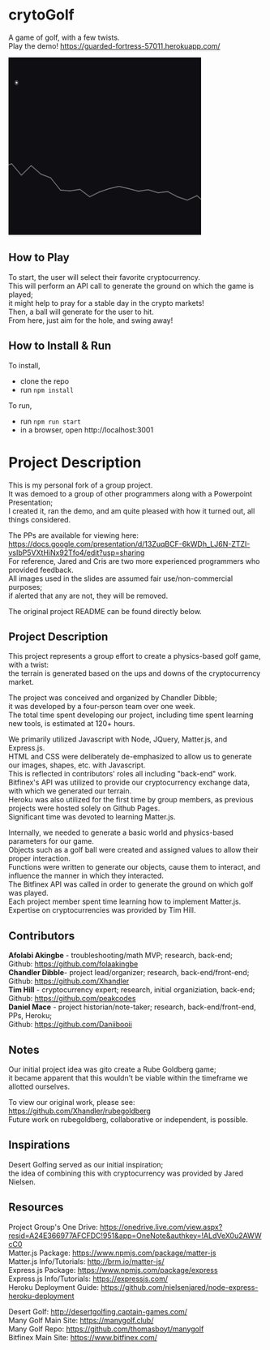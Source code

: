 # crytoGolf
A game of golf, with a few twists.<br>
Play the demo! https://guarded-fortress-57011.herokuapp.com/<br>

<img src="https://github.com/Daniibooii/cryptoGolf/blob/master/assets/images/CryptoGolfPHImage.PNG" height=350px width=380px><br>

## How to Play
To start, the user will select their favorite cryptocurrency.<br>
This will perform an API call to generate the ground on which the game is played;<br>
it might help to pray for a stable day in the crypto markets!<br>
Then, a ball will generate for the user to hit.<br>
From here, just aim for the hole, and swing away!<br>

## How to Install & Run
To install,
- clone the repo
- run `npm install`

To run,
- run `npm run start`
- in a browser, open http://localhost:3001

# Project Description
This is my personal fork of a group project.<br>
It was demoed to a group of other programmers along with a Powerpoint Presentation;<br>
I created it, ran the demo, and am quite pleased with how it turned out, all things considered.<br>

The PPs are available for viewing here: https://docs.google.com/presentation/d/13ZuqBCF-6kWDh_LJ6N-ZTZI-vsIbP5VXtHiNx92Tfo4/edit?usp=sharing<br>
For reference, Jared and Cris are two more experienced programmers who provided feedback.<br>
All images used in the slides are assumed fair use/non-commercial purposes;<br>
if alerted that any are not, they will be removed.<br>

The original project README can be found directly below.<br>

## Project Description
This project represents a group effort to create a physics-based golf game, with a twist:<br>
the terrain is generated based on the ups and downs of the cryptocurrency market.<br>

The project was conceived and organized by Chandler Dibble;<br>
it was developed by a four-person team over one week.<br>
The total time spent developing our project, including time spent learning new tools, is estimated at 120+ hours.<br>

We primarily utilized Javascript with Node, JQuery, Matter.js, and Express.js.<br>
HTML and CSS were deliberately de-emphasized to allow us to generate our images, shapes, etc. with Javascript.<br>
This is reflected in contributors' roles all including "back-end" work.<br>
Bitfinex's API was utilized to provide our cryptocurrency exchange data, with which we generated our terrain.<br>
Heroku was also utilized for the first time by group members, as previous projects were hosted solely on Github Pages.<br>
Significant time was devoted to learning Matter.js.<br>

Internally, we needed to generate a basic world and physics-based parameters for our game.<br>
Objects such as a golf ball were created and assigned values to allow their proper interaction.<br>
Functions were written to generate our objects, cause them to interact, and influence the manner in which they interacted.<br>
The Bitfinex API was called in order to generate the ground on which golf was played.<br>
Each project member spent time learning how to implement Matter.js.<br>
Expertise on cryptocurrencies was provided by Tim Hill.<br>


## Contributors
__Afolabi Akingbe__ - troubleshooting/math MVP; research, back-end;<br>
Github: https://github.com/folaakingbe<br>
__Chandler Dibble__- project lead/organizer; research, back-end/front-end;<br>
  Github: https://github.com/Xhandler<br>
__Tim Hill__ - cryptocurrency expert; research, initial organiziation, back-end;<br>
  Github: https://github.com/peakcodes<br>
__Daniel Mace__ - project historian/note-taker; research, back-end/front-end, PPs, Heroku;<br>
  Github: https://github.com/Daniibooii<br>

## Notes
Our initial project idea was gito create a Rube Goldberg game;<br>
it became apparent that this wouldn't be viable within the timeframe we allotted ourselves.<br>

To view our original work, please see: https://github.com/Xhandler/rubegoldberg<br>
Future work on rubegoldberg, collaborative or independent, is possible.<br>

## Inspirations
Desert Golfing served as our initial inspiration;<br>
the idea of combining this with cryptocurrency was provided by Jared Nielsen.<br>

## Resources
Project Group's One Drive: https://onedrive.live.com/view.aspx?resid=A24E366977AFCFDC!951&app=OneNote&authkey=!ALdVeX0u2AWWcC0<br>
Matter.js Package: https://www.npmjs.com/package/matter-js<br>
Matter.js Info/Tutorials: http://brm.io/matter-js/<br>
Express.js Package: https://www.npmjs.com/package/express<br>
Express.js Info/Tutorials: https://expressjs.com/<br>
Heroku Deployment Guide: https://github.com/nielsenjared/node-express-heroku-deployment<br>

Desert Golf: http://desertgolfing.captain-games.com/<br>
Many Golf Main Site: https://manygolf.club/<br>
Many Golf Repo: https://github.com/thomasboyt/manygolf<br>
Bitfinex Main Site: https://www.bitfinex.com/<br>
